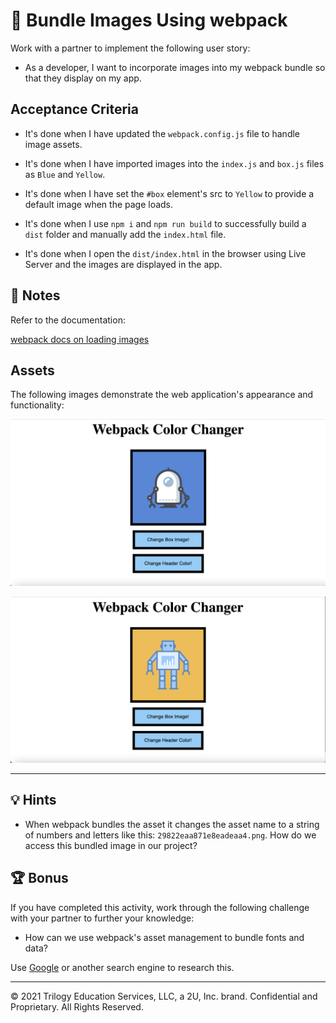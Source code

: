 # 📖 Bundle Images Using webpack

Work with a partner to implement the following user story:

* As a developer, I want to incorporate images into my webpack bundle so that they display on my app.

## Acceptance Criteria

* It's done when I have updated the `webpack.config.js` file to handle image assets.

* It's done when I have imported images into the `index.js` and `box.js` files as `Blue` and `Yellow`. 

* It's done when I have set the `#box` element's src to `Yellow` to provide a default image when the page loads. 

* It's done when I use `npm i` and `npm run build` to successfully build a `dist` folder and manually add the `index.html` file. 

* It's done when I open the `dist/index.html` in the browser using Live Server and the images are displayed in the app.  


## 📝 Notes

Refer to the documentation: 

[webpack docs on loading images](https://webpack.js.org/guides/asset-management/#loading-images)

## Assets

The following images demonstrate the web application's appearance and functionality:

![Screenshot showing app displaying blue robot](./assets/displaying-blue-robot.png)

![Screenshot showing app displaying yellow robot](./assets/displaying-yellow-robot.png)

---

## 💡 Hints

* When webpack bundles the asset it changes the asset name to a string of numbers and letters like this: `29822eaa871e8eadeaa4.png`. How do we access this bundled image in our project? 

## 🏆 Bonus

If you have completed this activity, work through the following challenge with your partner to further your knowledge:

* How can we use webpack's asset management to bundle fonts and data? 

Use [Google](https://www.google.com) or another search engine to research this.

---
© 2021 Trilogy Education Services, LLC, a 2U, Inc. brand. Confidential and Proprietary. All Rights Reserved.
